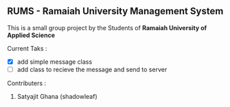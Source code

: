 ## RUMS - Ramaiah University Management System

This is a small group project by the Students of **Ramaiah University of Applied Science**

Current Taks : 
- [X] add simple message class
- [ ] add class to recieve the message and send to server

Contributers : 

1.  Satyajit Ghana (shadowleaf)

